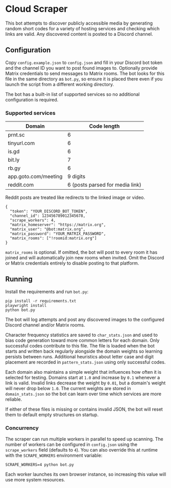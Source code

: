 # Cloud Scraper

This bot attempts to discover publicly accessible media by generating random short codes for a variety of hosting services and checking which links are valid. Any discovered content is posted to a Discord channel.

## Configuration

Copy `config.example.json` to `config.json` and fill in your Discord bot token
and the channel ID you want to post found images to. Optionally provide Matrix
credentials to send messages to Matrix rooms. The bot looks for this
file in the same directory as `bot.py`, so ensure it is placed there even if you
launch the script from a different working directory.

The bot has a built-in list of supported services so no additional configuration is required.

### Supported services

| Domain | Code length |
| ------ | ----------- |
| prnt.sc | 6 |
| tinyurl.com | 6 |
| is.gd | 6 |
| bit.ly | 7 |
| rb.gy | 6 |
| app.goto.com/meeting | 9 digits |
| reddit.com | 6 (posts parsed for media link) |

Reddit posts are treated like redirects to the linked image or video.

```
{
  "token": "YOUR_DISCORD_BOT_TOKEN",
  "channel_id": 123456789012345678,
  "scrape_workers": 4,
  "matrix_homeserver": "https://matrix.org",
  "matrix_user": "@bot:matrix.org",
  "matrix_password": "YOUR_MATRIX_PASSWORD",
  "matrix_rooms": ["!roomid:matrix.org"]
}
```

`matrix_rooms` is optional. If omitted, the bot will post to every room it has
joined and will automatically join new rooms when invited. Omit the Discord or
Matrix credentials entirely to disable posting to that platform.

## Running

Install the requirements and run `bot.py`:

```
pip install -r requirements.txt
playwright install
python bot.py
```

The bot will log attempts and post any discovered images to the configured Discord channel and/or Matrix rooms.

Character frequency statistics are saved to `char_stats.json` and used to bias code generation toward more common letters for each domain. Only successful codes contribute to this file. The file is loaded when the bot starts and written back regularly alongside the domain weights so learning persists between runs.
Additional heuristics about letter case and digit placement are recorded in `pattern_stats.json` using only successful codes.

Each domain also maintains a simple weight that influences how often it is selected for testing. Domains start at `1.0` and increase by `0.1` whenever a link is valid. Invalid links decrease the weight by `0.01`, but a domain's weight will never drop below `1.0`. The current weights are stored in `domain_stats.json` so the bot can learn over time which services are more reliable.

If either of these files is missing or contains invalid JSON, the bot will reset
them to default empty structures on startup.

### Concurrency

The scraper can run multiple workers in parallel to speed up scanning. The
number of workers can be configured in `config.json` using the `scrape_workers`
field (defaults to `4`). You can also override this at runtime with the
`SCRAPE_WORKERS` environment variable:

```
SCRAPE_WORKERS=4 python bot.py
```

Each worker launches its own browser instance, so increasing this value will use
more system resources.


